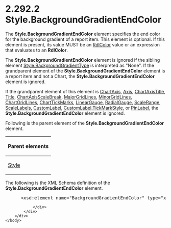 <html dir="LTR" xmlns:mshelp="http://msdn.microsoft.com/mshelp" xmlns:ddue="http://ddue.schemas.microsoft.com/authoring/2003/5" xmlns:xlink="http://www.w3.org/1999/xlink" xmlns:tool="http://www.microsoft.com/tooltip">
    <head>
        <meta http-equiv="Content-Type" content="text/html; CHARSET=utf-8"></meta>
        <meta name="save" content="history"></meta>
        <title>2.292.2 Style.BackgroundGradientEndColor</title>
        <xml>
            <mshelp:toctitle title="2.292.2 Style.BackgroundGradientEndColor"></mshelp:toctitle>
            <mshelp:rltitle title="[MS-RDL]: Style.BackgroundGradientEndColor"></mshelp:rltitle>
            <mshelp:keyword index="A" term="76ff4ed7-21cf-4043-ad2c-169c06688703"></mshelp:keyword>
            <mshelp:attr name="DCSext.ContentType" value="open specification"></mshelp:attr>
            <mshelp:attr name="AssetID" value="76ff4ed7-21cf-4043-ad2c-169c06688703"></mshelp:attr>
            <mshelp:attr name="TopicType" value="kbRef"></mshelp:attr>
            <mshelp:attr name="DCSext.Title" value="[MS-RDL]: Style.BackgroundGradientEndColor" />
        </xml>
    </head>
    <body>
        <div id="header">
            <h1 class="heading">2.292.2 Style.BackgroundGradientEndColor</h1>
        </div>
        <div id="mainSection">
            <div id="mainBody">
                <div id="allHistory" class="saveHistory"></div>
                <div id="sectionSection0" class="section" name="collapseableSection">
                    

<p>The <b>Style.BackgroundGradientEndColor</b> element
specifies the end color for the background gradient of a report item. This
element is optional. If this element is present, its value MUST be an <a href="b302c6a5-6023-42b1-95ed-bafcdc4b5714.md">RdlColor</a> value or an
expression that evaluates to an <b>RdlColor</b>.</p>

<p>The <b>Style.BackgroundGradientEndColor</b> element is
ignored if the sibling element <a href="776c8d66-653c-47fa-bb3d-7d41d6bd7155.md">Style.BackgroundGradientType</a>
is interpreted as &quot;None&quot;. If the grandparent element of the <b>Style.BackgroundGradientEndColor</b>
element is a report item and not a Chart, the <b>Style.BackgroundGradientEndColor</b>
element is ignored. </p>

<p>If the grandparent element of this element is <a href="0c19f1cb-ef68-4c28-a2d0-8601b7fd0f32.md">ChartAxis</a>, <a href="2bfb943e-7cfe-41c1-baa4-5739a99a341b.md">Axis</a>, <a href="8fde02ea-8499-4f99-a339-840397fd79fc.md">ChartAxisTitle</a>, <a href="ad26c51e-d1ae-4ab1-9324-7bec1efc2ada.md">Title</a>, <a href="2933ab6c-fef1-4e72-8f2f-fae83e9e3bb8.md">ChartAxisScaleBreak</a>, <a href="3e9cb49a-dd7a-4796-ad14-84d7845ceecb.md">MajorGridLines</a>, <a href="d6ddf84e-0e5d-4303-bd24-9aaf775b91d0.md">MinorGridLines</a>, <a href="74c00dc9-5fa1-49e1-85e7-d294f7c9616e.md">ChartGridLines</a>, <a href="acde02e3-0fb1-492e-b97a-bf1b99b50c3d.md">ChartTickMarks</a>, <a href="021b569b-07ae-462a-ac62-d3ab51f183f5.md">LinearGauge</a>, <a href="2e113607-ee33-4abd-9ae3-6607c10d3c8a.md">RadialGauge</a>, <a href="56ed5aad-f1b1-4463-a987-8f02cea49950.md">ScaleRange</a>, <a href="7e678f86-f918-4069-822a-f1324ab0b043.md">ScaleLabels</a>, <a href="519139e8-6188-4286-b148-dfd76a0a6be4.md">CustomLabel</a>, <a href="a9e760d3-a25c-4f15-a2e2-95ce48a09da7.md">CustomLabel.TickMarkStyle</a>,
or <a href="8a95fbbe-67d8-418f-8b2c-dc7fb18fdf6b.md">PinLabel</a>, the <b>Style.BackgroundGradientEndColor</b>
element is ignored.</p>

<p>Following is the parent element of the <b>Style.BackgroundGradientEndColor</b>
element.</p>

<table>
 <thead>
  <tr>
   <th>
   <p>Parent elements</p>
   </th>
  </tr>
 </thead>
 <tr>
  <td>
  <p><a href="ea446209-9c6a-46ce-b472-fae8b8350b37.md">Style</a></p>
  </td>
 </tr>
</table>

<p>The following is the XML Schema definition of the <b>Style.BackgroundGradientEndColor</b>
element.</p>

<dl>
<dd>
<div><pre> &lt;xsd:element name=&quot;BackgroundGradientEndColor&quot; type=&quot;xsd:string&quot; minOccurs=&quot;0&quot; /&gt;
</pre></div>
</dd></dl>


                </div>
            </div>
        </div>
    </body>
</html>